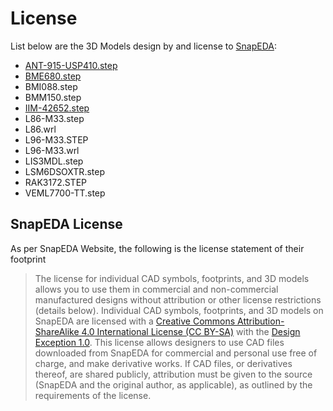 # License
List below are the 3D Models design by and license to [SnapEDA](snapeda.com):
- [ANT-915-USP410.step](https://www.snapeda.com/parts/ANT-915-USP410/Linx/view-part/)
- [BME680.step](https://www.snapeda.com/parts/BME680/Bosch%20Sensortec/view-part)
- BMI088.step
- BMM150.step
- [IIM-42652.step](https://www.snapeda.com/parts/IIM-42652/TDK+InvenSense/view-part/)
- L86-M33.step
- L86.wrl
- L96-M33.STEP
- L96-M33.wrl
- LIS3MDL.step
- LSM6DSOXTR.step
- RAK3172.STEP
- VEML7700-TT.step

## SnapEDA License

As per SnapEDA Website, the following is the license statement of their footprint

> The license for individual CAD symbols, footprints, and 3D models allows you to use them in commercial and non-commercial manufactured designs without attribution or other license restrictions (details below).
 > Individual CAD symbols, footprints, and 3D models on SnapEDA are licensed with a  [Creative Commons Attribution-ShareAlike 4.0 International License (CC BY-SA)](https://creativecommons.org/licenses/by-sa/4.0/)  with the  [Design Exception 1.0](https://www.snapeda.com/about/FAQ/#designexception). This license allows designers to use CAD files downloaded from SnapEDA for commercial and personal use free of charge, and make derivative works. If CAD files, or derivatives thereof, are shared publicly, attribution must be given to the source (SnapEDA and the original author, as applicable), as outlined by the requirements of the license.

